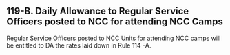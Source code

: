 ## 119-B. Daily Allowance to Regular Service Officers posted to NCC for attending NCC Camps

Regular Service Officers posted to NCC Units for attending NCC camps will be entitled to DA the rates laid down in Rule 114 -A.
